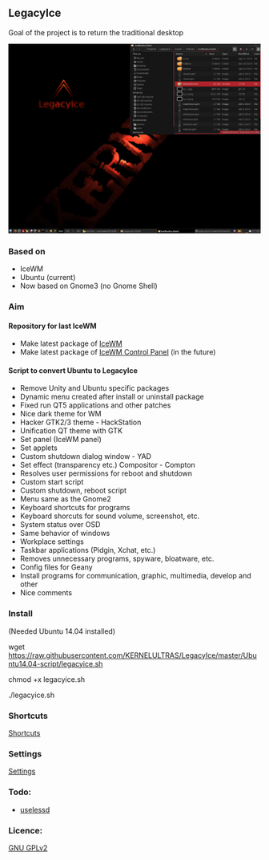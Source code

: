 ## LegacyIce
Goal of the project is to return the traditional desktop

![IceWM desktop](auxiliary_files/screenshot2.jpg)

### Based on
* IceWM
* Ubuntu (current)
* Now based on Gnome3 (no Gnome Shell)

### Aim

#### Repository for last IceWM
* Make latest package of [IceWM](https://github.com/bbidulock/icewm)
* Make latest package of [IceWM Control Panel](http://sourceforge.net/projects/icesoundmanager/) (in the future)

#### Script to convert Ubuntu to LegacyIce
* Remove Unity and Ubuntu specific packages
* Dynamic menu created after install or uninstall package
* Fixed run QT5 applications and other patches
* Nice dark theme for WM
* Hacker GTK2/3 theme - HackStation
* Unification QT theme with GTK
* Set panel (IceWM panel)
* Set applets
* Custom shutdown dialog window - YAD
* Set effect (transparency etc.) Compositor - Compton
* Resolves user permissions for reboot and shutdown
* Custom start script
* Custom shutdown, reboot script
* Menu same as the Gnome2
* Keyboard shortcuts for programs
* Keyboard shorcuts for sound volume, screenshot, etc.
* System status over OSD
* Same behavior of windows
* Workplace settings
* Taskbar applications (Pidgin, Xchat, etc.)
* Removes unnecessary programs, spyware, bloatware, etc.
* Config files for Geany
* Install programs for communication, graphic, multimedia, develop and other
* Nice comments

### Install

(Needed Ubuntu 14.04 installed)

wget https://raw.githubusercontent.com/KERNELULTRAS/LegacyIce/master/Ubuntu14.04-script/legacyice.sh

chmod +x legacyice.sh

./legacyice.sh

### Shortcuts

[Shortcuts](https://github.com/KERNELULTRAS/LegacyIce/blob/master/shortcuts_EN.md)

### Settings

[Settings](https://github.com/KERNELULTRAS/LegacyIce/blob/master/settings_EN.md)

### Todo:
* [uselessd](http://uselessd.darknedgy.net/)

### Licence:
[GNU GPLv2](http://www.gnu.org/licenses/gpl-2.0.html)

